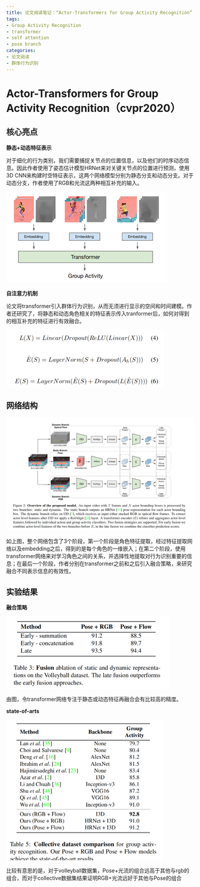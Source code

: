 ```yaml
---
title: 论文阅读笔记：“Actor-Transformers for Group Activity Recognition”
tags: 
- Group Activity Recognition
- transformer
- self attention
- pose branch
categories:
- 论文阅读
- 群体行为识别
---
```


# Actor-Transformers for Group Activity Recognition（cvpr2020）

## 核心亮点

**静态+动态特征表示**

对于细化的行为类别，我们需要捕捉关节点的位置信息，以及他们的时序动态信息。因此作者使用了姿态估计模型HRNet来对关键关节点的位置进行预测，使用3D CNN来构建时空特征表示，这两个网络模型分别为静态分支和动态分支。对于动态分支，作者使用了RGB和光流这两种相互补充的输入。

<img src="https://raw.githubusercontent.com/coelien/image-hosting/master/img/202208081158307.png" alt="image-20220808115853269" style="zoom:50%;" />

**自注意力机制**

论文将transformer引入群体行为识别，从而无须进行显示的空间和时间建模。作者还研究了，将静态和动态角色相关的特征表示传入tranformer后，如何对得到的相互补充的特征进行有效融合。

<img src="https://raw.githubusercontent.com/coelien/image-hosting/master/img/202208081157558.png" alt="image-20220808115758529" style="zoom:50%;" />

## 网络结构

![image-20220808114059137](https://raw.githubusercontent.com/coelien/image-hosting/master/img/202208081141249.png)

如上图，整个网络包含了3个阶段，第一个阶段是角色特征提取，经过特征提取网络以及embedding之后，得到的是每个角色的一维嵌入；在第二个阶段，使用transformer网络来对学习角色之间的关系，并选择性地提取对行为识别重要的信息；在最后一个阶段，作者分别在transformer之前和之后引入融合策略，来研究融合不同表示信息的有效性。

## 实验结果

**融合策略**

<img src="https://raw.githubusercontent.com/coelien/image-hosting/master/img/202208081217468.png" alt="image-20220808121741436" style="zoom:50%;" />

由图，令transformer网络专注于静态或动态特征再融合会有比较高的精度。

**state-of-arts**

<img src="https://raw.githubusercontent.com/coelien/image-hosting/master/img/202208081223393.png" alt="image-20220808122320353" style="zoom:50%;" />

比较有意思的是，对于volleyball数据集，Pose+光流的组合远高于其他与rgb的组合，而对于collective数据集结果证明RGB+光流远好于其他与Pose的组合

